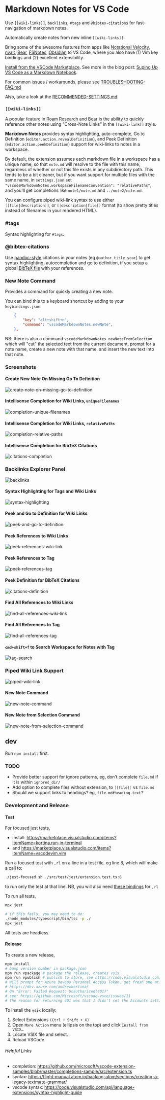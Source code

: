 # Markdown Notes for VS Code

Use `[[wiki-links]]`, `backlinks`, `#tags` and `@bibtex-citations` for fast-navigation of markdown notes.

Automatically create notes from new inline `[[wiki-links]]`.

Bring some of the awesome features from apps like [Notational Velocity](http://notational.net/), [nvalt](https://brettterpstra.com/projects/nvalt/), [Bear](https://bear.app/), [FSNotes](https://fsnot.es/), [Obsidian](https://obsidian.md/) to VS Code, where you also have (1) Vim key bindings and (2) excellent extensibility.

[Install from the VSCode Marketplace](https://marketplace.visualstudio.com/items?itemName=kortina.vscode-markdown-notes). See more in the blog post: [Suping Up VS Code as a Markdown Notebook](https://kortina.nyc/essays/suping-up-vs-code-as-a-markdown-notebook/).

For common issues / workarounds, please see [TROUBLESHOOTING-FAQ.md](https://github.com/kortina/vscode-markdown-notes/blob/master/TROUBLESHOOTING-FAQ.md)

Also, take a look at the [RECOMMENDED-SETTINGS.md](https://github.com/kortina/vscode-markdown-notes/blob/master/RECOMMENDED-SETTINGS.md)

### `[[wiki-links]]`

A popular feature in [Roam Research](https://roamresearch.com/) and [Bear](https://bear.app/) is the ability to quickly reference other notes using "Cross-Note Links" in the `[[wiki-link]]` style.

**Markdown Notes** provides syntax highlighting, auto-complete, Go to Definition (`editor.action.revealDefinition`), and Peek Definition (`editor.action.peekDefinition`) support for wiki-links to notes in a workspace.

By default, the extension assumes each markdown file in a workspace has a unique name, so that `note.md` will resolve to the file with this name, regardless of whether or not this file exists in any subdirectory path. This tends to be a bit cleaner, but if you want support for multiple files with the same name, in `settings.json` set `"vscodeMarkdownNotes.workspaceFilenameConvention": "relativePaths"`, and you'll get completions like `note1/note.md` and `../note2/note.md`.

You can configure piped wiki-link syntax to use either `[[file|description]]`, or `[[description|file]]` format (to show pretty titles instead of filenames in your rendered HTML).

### #tags

Syntax highlighting for `#tags`.

### @bibtex-citations

Use [pandoc-style](https://pandoc.org/MANUAL.html#extension-citations) citations in your notes (eg `@author_title_year`) to get syntax highlighting, autocompletion and go to definition, if you setup a global [BibTeX file](http://www.bibtex.org/Format/) with your references.

### New Note Command

Provides a command for quickly creating a new note.

You can bind this to a keyboard shortcut by adding to your `keybindings.json`:

```json
    {
        "key": "alt+shift+n",
        "command": "vscodeMarkdownNotes.newNote",
    },
```

NB: there is also a command `vscodeMarkdownNotes.newNoteFromSelection` which will "cut" the selected text from the current document, prompt for a note name, create a new note with that name, and insert the new text into that note.

### Screenshots

#### Create New Note On Missing Go To Definition

![create-note-on-missing-go-to-definition](demo/create-note-on-missing-go-to-definition.gif)

#### Intellisense Completion for Wiki Links, `uniqueFilenames`

![completion-unique-filenames](demo/completion-unique-filenames.gif)

#### Intellisense Completion for Wiki Links, `relativePaths`

![completion-relative-paths](demo/completion-relative-paths.gif)

#### Intellisense Completion for BibTeX Citations

![citations-completion](demo/citations-completion.png)

### Backlinks Explorer Panel

![backlinks](demo/backlinks.gif)

#### Syntax Highlighting for Tags and Wiki Links

![syntax-highlighting](demo/syntax-highlighting.png)

#### Peek and Go to Definition for Wiki Links

![peek-and-go-to-definition](demo/peek-and-go-to-definition.gif)

#### Peek References to Wiki Links

![peek-references-wiki-link](demo/peek-references-wiki-link.png)

#### Peek References to Tag

![peek-references-tag](demo/peek-references-tag.png)

#### Peek Definition for BibTeX Citations

![citations-definition](demo/citations-peek-definition.png)

#### Find All References to Wiki Links

![find-all-references-wiki-link](demo/find-all-references-wiki-link.png)

#### Find All References to Tag

![find-all-references-tag](demo/find-all-references-tag.png)

#### `cmd+shift+f` to Search Workspace for Notes with Tag

![tag-search](demo/tag-search.gif)

### Piped Wiki Link Support

![piped-wiki-link](demo/piped-wiki-link.png)

#### New Note Command

![new-note-command](demo/new-note-command.gif)

#### New Note from Selection Command

![new-note-from-selection-command](demo/new-note-from-selection-command.gif)

## dev

Run `npm install` first.

### TODO

- Provide better support for ignore patterns, eg, don't complete `file.md` if it is within `ignored_dir/`
- Add option to complete files without extension, to `[[file]]` vs `file.md`
- Should we support links to headings? eg, `file.md#heading-text`?

### Development and Release

#### Test

For focused jest tests,

- install: https://marketplace.visualstudio.com/items?itemName=kortina.run-in-terminal
- and https://marketplace.visualstudio.com/items?itemName=vscodevim.vim

Run a focused test with `,rl` on a line in a test file, eg line 8, which will make a call to:

```sh
./jest-focused.sh ./src/test/jest/extension.test.ts:8
```

to run only the test at that line. NB, you will also need [these bindings](https://github.com/kortina/dotfiles/blob/e03cea00427ebd3f306ae6a113658934037f7262/vscode/settings.json#L170) for `,rl`

To run all tests,

```sh
npx jest

# if this fails, you may need to do:
./node_modules/typescript/bin/tsc -p ./
npx jest
```

All tests are headless.

#### Release

To create a new release,

```sh
npm install
# bump version number in package.json
npm run vpackage # package the release, creates vsix
npm run vpublish # publish to store, see https://code.visualstudio.com/api/working-with-extensions/publishing-extension
# Will prompt for Azure Devops Personal Access Token, get fresh one at:
# https://dev.azure.com/andrewkortina/
# On "Error: Failed Request: Unauthorized(401)"
# see: https://github.com/Microsoft/vscode-vsce/issues/11
# The reason for returning 401 was that I didn't set the Accounts setting to all accessible accounts.
```

To install the `vsix` locally:

1. Select Extensions `(Ctrl + Shift + X)`
2. Open `More Action` menu (ellipsis on the top) and click `Install from VSIX…`
3. Locate VSIX file and select.
4. Reload VSCode.

###### Helpful Links

- completion: https://github.com/microsoft/vscode-extension-samples/blob/master/completions-sample/src/extension.ts
- syntax: https://flight-manual.atom.io/hacking-atom/sections/creating-a-legacy-textmate-grammar/
- vscode syntax: https://code.visualstudio.com/api/language-extensions/syntax-highlight-guide

